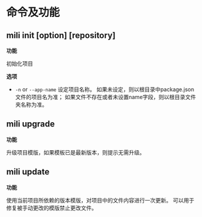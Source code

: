 # 命令及功能


## mili init [option] [repository]

**功能**

初始化项目

**选项**
* `-n` or `--app-name` 设定项目名称。
  如果未设定，则以根目录中package.json文件的项目名为准；
  如果文件不存在或者未设置name字段，则以根目录文件夹名称为准。

## mili upgrade

**功能**

升级项目模版，如果模板已是最新版本，则提示无需升级。


## mili update

**功能**

使用当前项目所依赖的版本模版，对项目中的文件内容进行一次更新。
可以用于修复被手动更改的模版禁止更改文件。
